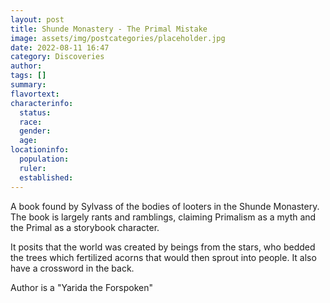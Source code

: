 ```yaml
---
layout: post
title: Shunde Monastery - The Primal Mistake
image: assets/img/postcategories/placeholder.jpg
date: 2022-08-11 16:47
category: Discoveries
author: 
tags: []
summary: 
flavortext: 
characterinfo:
  status: 
  race: 
  gender: 
  age: 
locationinfo:
  population: 
  ruler: 
  established: 
---
```


A book found by Sylvass of the bodies of looters in the Shunde Monastery. The book is largely rants and ramblings, claiming Primalism as a myth and the Primal as a storybook character.

It posits that the world was created by beings from the stars, who bedded the trees which fertilized acorns that would then sprout into people. It also have a crossword in the back.

Author is a "Yarida the Forspoken"